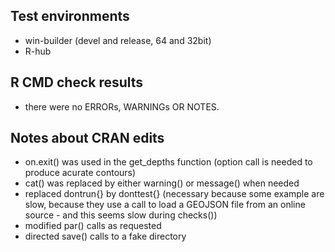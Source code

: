 ## Test environments

* win-builder (devel and release, 64 and 32bit)
* R-hub

## R CMD check results

* there were no ERRORs, WARNINGs OR NOTES. 

## Notes about CRAN edits

* on.exit() was used in the get_depths function (option call is needed to produce acurate contours)
* cat() was replaced by either warning() or message() when needed
* replaced dontrun{} by donttest{} (necessary because some example are slow, because they use a call to load a GEOJSON file from an online source - and this seems slow during checks())
* modified par() calls as requested
* directed save() calls to a fake directory
